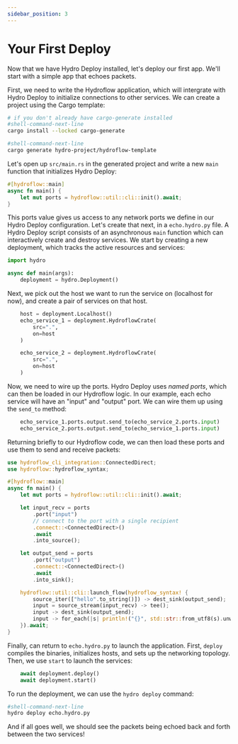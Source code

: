 ```yaml
---
sidebar_position: 3
---
```


# Your First Deploy
Now that we have Hydro Deploy installed, let's deploy our first app. We'll start with a simple app that echoes packets.

First, we need to write the Hydroflow application, which will intergrate with Hydro Deploy to initialize connections to other services. We can create a project using the Cargo template:

```bash
# if you don't already have cargo-generate installed
#shell-command-next-line
cargo install --locked cargo-generate

#shell-command-next-line
cargo generate hydro-project/hydroflow-template
```

Let's open up `src/main.rs` in the generated project and write a new `main` function that initializes Hydro Deploy:

```rust
#[hydroflow::main]
async fn main() {
    let mut ports = hydroflow::util::cli::init().await;
}
```

This ports value gives us access to any network ports we define in our Hydro Deploy configuration. Let's create that next, in a `echo.hydro.py` file. A Hydro Deploy script consists of an asynchronous `main` function which can interactively create and destroy services. We start by creating a new deployment, which tracks the active resources and services:

```python
import hydro

async def main(args):
    deployment = hydro.Deployment()
```

Next, we pick out the host we want to run the service on (localhost for now), and create a pair of services on that host.

```python
    host = deployment.Localhost()
    echo_service_1 = deployment.HydroflowCrate(
        src=".",
        on=host
    )

    echo_service_2 = deployment.HydroflowCrate(
        src=".",
        on=host
    )
```

Now, we need to wire up the ports. Hydro Deploy uses _named ports_, which can then be loaded in our Hydroflow logic. In our example, each echo service will have an "input" and "output" port. We can wire them up using the `send_to` method:

```python
    echo_service_1.ports.output.send_to(echo_service_2.ports.input)
    echo_service_2.ports.output.send_to(echo_service_1.ports.input)
```

Returning briefly to our Hydroflow code, we can then load these ports and use them to send and receive packets:

```rust
use hydroflow_cli_integration::ConnectedDirect;
use hydroflow::hydroflow_syntax;

#[hydroflow::main]
async fn main() {
    let mut ports = hydroflow::util::cli::init().await;

    let input_recv = ports
        .port("input")
        // connect to the port with a single recipient
        .connect::<ConnectedDirect>() 
        .await
        .into_source();

    let output_send = ports
        .port("output")
        .connect::<ConnectedDirect>() 
        .await
        .into_sink();

    hydroflow::util::cli::launch_flow(hydroflow_syntax! {
        source_iter(["hello".to_string()]) -> dest_sink(output_send);
        input = source_stream(input_recv) -> tee();
        input -> dest_sink(output_send);
        input -> for_each(|s| println!("{}", std::str::from_utf8(s).unwrap()));
    }).await;
}
```

Finally, can return to `echo.hydro.py` to launch the application. First, `deploy` compiles the binaries, initializes hosts, and sets up the networking topology. Then, we use `start` to launch the services:

```python
    await deployment.deploy()
    await deployment.start()
```

To run the deployment, we can use the `hydro deploy` command:

```bash
#shell-command-next-line
hydro deploy echo.hydro.py
```

And if all goes well, we should see the packets being echoed back and forth between the two services!
